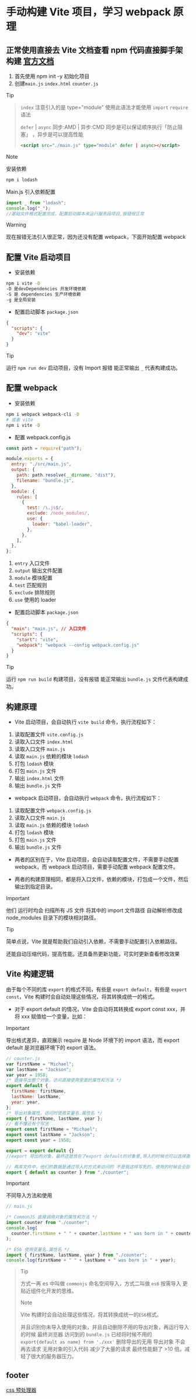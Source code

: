 # 手动构建 Vite 项目，学习 webpack 原理

## 正常使用直接去 Vite 文档查看 npm 代码直接脚手架构建 [官方文档](https://vitejs.cn/)

1. 首先使用 npm init -y 初始化项目
2. 创建`main.js` `index.html` `counter.js`

> [!TIP]
>
> > `index` 注意引入的是 type="module" 使用此语法才能使用 `import` `require` 语法
> >
> > `defer` | `async` 同步:AMD | 异步:CMD 同步是可以保证顺序执行「防止阻塞」 ，异步是可以提高性能
> >
> > ```html
> > <script src="./main.js" type="module" defer | async></script>
> > ```
>
> > [!NOTE]
> > 安装依赖
> >
> > ```bash
> > npm i lodash
> > ```
> >
> > Main.js 引入依赖配置
> >
> > ```javascript
> > import _ from "lodash";
> > console.log("_");
> > //基础文件格式配置完成，配置启动脚本来运行服务段项目,报错很正常
> > ```
>
> > [!WARNING]
> > 现在报错无法引入很正常，因为还没有配置 webpack，下面开始配置 webpack

## 配置 Vite 启动项目

- 安装依赖

```bash
npm i vite -D
-D 是devDependencies 开发环境依赖
-S 是 dependencies 生产环境依赖
-g 是全局安装
```

- 配置启动脚本 `package.json`

```json
{
  "scripts": {
    "dev": "vite"
  }
}
```

> [!TIP]
> 运行 `npm run dev` 启动项目，没有 Import 报错 能正常输出 `_` 代表构建成功。

## 配置 webpack

- 安装依赖

```bash
npm i webpack webpack-cli -D
# 或者 vite
npm i vite -D
```

- 配置 webpack.config.js

```javascript
const path = require("path");

module.exports = {
  entry: "./src/main.js",
  output: {
    path: path.resolve(__dirname, "dist"),
    filename: "bundle.js",
  },
  module: {
    rules: [
      {
        test: /\.js$/,
        exclude: /node_modules/,
        use: {
          loader: "babel-loader",
        },
      },
    ],
  },
};
```

1. `entry` 入口文件
2. `output` 输出文件配置
3. `module` 模块配置
4. `test` 匹配规则
5. `exclude` 排除规则
6. `use` 使用的 loader

- 配置启动脚本 `package.json`

```json
{
  "main": "main.js", // 入口文件
  "scripts": {
    "start": "vite",
    "webpack": "webpack --config webpack.config.js"
  }
}
```

> [!TIP]
> 运行 `npm run build` 构建项目，没有报错 能正常输出 `bundle.js` 文件代表构建成功。

## 构建原理

- Vite 启动项目，会自动执行 `vite build` 命令，执行流程如下：

1. 读取配置文件 `vite.config.js`
2. 读取入口文件 `index.html`
3. 读取入口文件 `main.js`
4. 读取 `main.js` 依赖的模块 `lodash`
5. 打包 `lodash` 模块
6. 打包 `main.js` 文件
7. 输出 `index.html` 文件
8. 输出 `bundle.js` 文件

- webpack 启动项目，会自动执行 `webpack` 命令，执行流程如下：

1. 读取配置文件 `webpack.config.js`
2. 读取入口文件 `main.js`
3. 读取 `main.js` 依赖的模块 `lodash`
4. 打包 `lodash` 模块
5. 打包 `main.js` 文件
6. 输出 `bundle.js` 文件

- 两者的区别在于，Vite 启动项目，会自动读取配置文件，不需要手动配置 webpack，而 webpack 启动项目，需要手动配置 webpack 配置文件。

- 两者的构建原理相同，都是将入口文件，依赖的模块，打包成一个文件，然后输出到指定目录。

> [!IMPORTANT]
> 他们 运行时均会 扫描所有 JS 文件 将其中的 import 文件路径 自动解析修改成 node_modules 目录下的模块相对路径。
>
> > [!TIP]
> > 简单点说，Vite 就是帮助我们自动引入依赖，不需要手动配置引入依赖路径。
> >
> > 还能自动压缩代码，提高性能。还具备热更新功能，可实时更新查看修改效果

## Vite 构建逻辑

由于每个不同的库 `export` 的格式不同，有些是 `export default`，有些是 `export const`，Vite 构建时会自动处理这些情况，将其转换成统一的格式。

- 对于 export default 的情况，Vite 会自动将其转换成 export const xxx，并将 xxx 赋值给一个变量，比如：

> [!IMPORTANT]
> 导出格式差异，直观展示 require 是 Node 环境下的 import 语法，而 export default 是浏览器环境下的 export 语法。

```javascript
// counter.js
var firstName = "Michael";
var lastName = "Jackson";
var year = 1958;
/* 直接导出整个对象，访问直接使用里面的属性和方法 */
export default {
  firstName: firstName,
  lastName: lastName,
  year: year,
};
/* 导出对象属性，访问时使用变量名.属性名 */
export { firstName, lastName, year };
// 看不懂还有个写法
export const firstName = "Michael";
export const lastName = "Jackson";
export const year = 1958;

export = export default {}
//export 导出的对象，最终还是放在了export default的对象里,导入的时候也可以选择直接导入整个对象或者按需导入属性。

// 再库文件中，他们的数据是通过导入的方式来访问的 不是我这样写死的，使用的时候会全部导入进来运行加载。
export { default as counter } from "./counter";
```

> [!IMPORTANT]
> 不同导入方法和使用

```javascript
// main.js

/* CommonJS 直接调用对象的属性和方法 */
import counter from "./counter";
console.log(
  counter.firstName + " " + counter.lastName + " was born in " + counter.year
);

/* ES6 使用变量名.属性名 */
import { firstName, lastName, year } from "./counter";
console.log(firstName + " " + lastName + " was born in " + year);
```

> > [!TIP]
> > 方式一再 es 中叫做 `commonjs` 命名空间导入，方式二叫做 `es6` 按需导入 更贴近组件化开发的思维。
>
> > [!NOTE]
> > Vite 构建时会自动处理这些情况，将其转换成统一的`ES6`格式。
> >
> > 并且识别你未导入使用的对象，并且自动删除不用的导出对象，再运行导入的时候 最终浏览器 访问到的 `bundle.js` 已经将时候不用的 `export{default as name} from './xxx'` 删除导出的无用 导出对象 不会再去请求 无用对象的引入代码 减少了大量的请求 最终性能翻了 >10 倍。减轻了很大的服务器压力。

## footer

[css 预处理器](Css.md)
